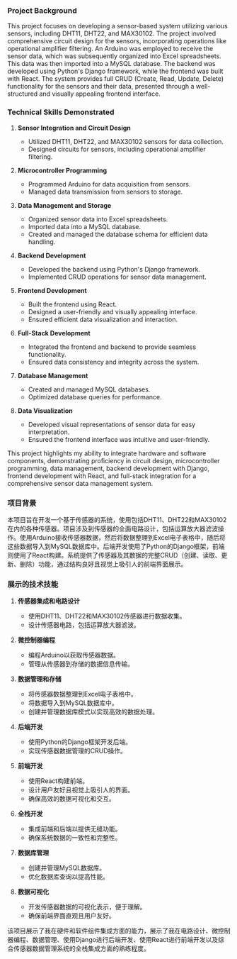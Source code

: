 



### Project Background

This project focuses on developing a sensor-based system utilizing various sensors, including DHT11, DHT22, and MAX30102. The project involved comprehensive circuit design for the sensors, incorporating operations like operational amplifier filtering. An Arduino was employed to receive the sensor data, which was subsequently organized into Excel spreadsheets. This data was then imported into a MySQL database. The backend was developed using Python's Django framework, while the frontend was built with React. The system provides full CRUD (Create, Read, Update, Delete) functionality for the sensors and their data, presented through a well-structured and visually appealing frontend interface.

### Technical Skills Demonstrated

1. **Sensor Integration and Circuit Design**
   - Utilized DHT11, DHT22, and MAX30102 sensors for data collection.
   - Designed circuits for sensors, including operational amplifier filtering.

2. **Microcontroller Programming**
   - Programmed Arduino for data acquisition from sensors.
   - Managed data transmission from sensors to storage.

3. **Data Management and Storage**
   - Organized sensor data into Excel spreadsheets.
   - Imported data into a MySQL database.
   - Created and managed the database schema for efficient data handling.

4. **Backend Development**
   - Developed the backend using Python's Django framework.
   - Implemented CRUD operations for sensor data management.

5. **Frontend Development**
   - Built the frontend using React.
   - Designed a user-friendly and visually appealing interface.
   - Ensured efficient data visualization and interaction.

6. **Full-Stack Development**
   - Integrated the frontend and backend to provide seamless functionality.
   - Ensured data consistency and integrity across the system.

7. **Database Management**
   - Created and managed MySQL databases.
   - Optimized database queries for performance.

8. **Data Visualization**
   - Developed visual representations of sensor data for easy interpretation.
   - Ensured the frontend interface was intuitive and user-friendly.

This project highlights my ability to integrate hardware and software components, demonstrating proficiency in circuit design, microcontroller programming, data management, backend development with Django, frontend development with React, and full-stack integration for a comprehensive sensor data management system.


### 项目背景

本项目旨在开发一个基于传感器的系统，使用包括DHT11、DHT22和MAX30102在内的各种传感器。项目涉及到传感器的全面电路设计，包括运算放大器滤波操作。使用Arduino接收传感器数据，然后将数据整理到Excel电子表格中，随后将这些数据导入到MySQL数据库中。后端开发使用了Python的Django框架，前端则使用了React构建。系统提供了传感器及其数据的完整CRUD（创建、读取、更新、删除）功能，通过结构良好且视觉上吸引人的前端界面展示。

### 展示的技术技能

1. **传感器集成和电路设计**
   - 使用DHT11、DHT22和MAX30102传感器进行数据收集。
   - 设计传感器电路，包括运算放大器滤波。

2. **微控制器编程**
   - 编程Arduino以获取传感器数据。
   - 管理从传感器到存储的数据信息传输。

3. **数据管理和存储**
   - 将传感器数据整理到Excel电子表格中。
   - 将数据导入到MySQL数据库中。
   - 创建并管理数据库模式以实现高效的数据处理。

4. **后端开发**
   - 使用Python的Django框架开发后端。
   - 实现传感器数据管理的CRUD操作。

5. **前端开发**
   - 使用React构建前端。
   - 设计用户友好且视觉上吸引人的界面。
   - 确保高效的数据可视化和交互。

6. **全栈开发**
   - 集成前端和后端以提供无缝功能。
   - 确保系统数据的一致性和完整性。

7. **数据库管理**
   - 创建并管理MySQL数据库。
   - 优化数据库查询以提高性能。

8. **数据可视化**
   - 开发传感器数据的可视化表示，便于理解。
   - 确保前端界面直观且用户友好。

该项目展示了我在硬件和软件组件集成方面的能力，展示了我在电路设计、微控制器编程、数据管理、使用Django进行后端开发、使用React进行前端开发以及综合传感器数据管理系统的全栈集成方面的熟练程度。



